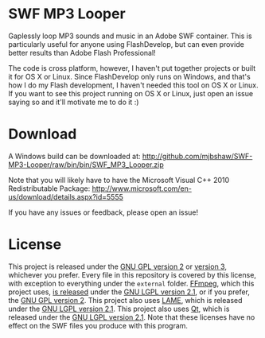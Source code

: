 SWF MP3 Looper
==============

Gaplessly loop MP3 sounds and music in an Adobe SWF container. This is particularly useful for anyone using FlashDevelop, but can even provide better results than Adobe Flash Professional!

The code is cross platform, however, I haven't put together projects or built it for OS X or Linux. Since FlashDevelop only runs on Windows, and that's how I do my Flash development, I haven't needed this tool on OS X or Linux. If you want to see this project running on OS X or Linux, just open an issue saying so and it'll motivate me to do it :)

Download
==============
A Windows build can be downloaded at: http://github.com/mjbshaw/SWF-MP3-Looper/raw/bin/bin/SWF_MP3_Looper.zip

Note that you will likely have to have the Microsoft Visual C++ 2010 Redistributable Package: http://www.microsoft.com/en-us/download/details.aspx?id=5555

If you have any issues or feedback, please open an issue!

License
==============
This project is released under the [GNU GPL version 2](http://www.gnu.org/licenses/gpl-2.0.html) or [version 3](http://www.gnu.org/licenses/gpl-3.0.html), whichever you prefer. Every file in this repository is covered by this license, with exception to everything under the `external` folder. [FFmpeg](http://ffmpeg.org/), which this project uses, [is released](http://ffmpeg.org/legal.html) under the [GNU LGPL version 2.1](http://www.gnu.org/licenses/lgpl-2.1.html), or if you prefer, the [GNU GPL version 2](http://www.gnu.org/licenses/gpl-2.0.html). This project also uses [LAME](http://lame.sourceforge.net/), which is released under the [GNU LGPL version 2.1](http://www.gnu.org/licenses/lgpl-2.1.html). This project also uses [Qt](http://qt-project.org/), which is released under the [GNU LGPL version 2.1](http://www.gnu.org/licenses/lgpl-2.1.html). Note that these licenses have no effect on the SWF files you produce with this program.
